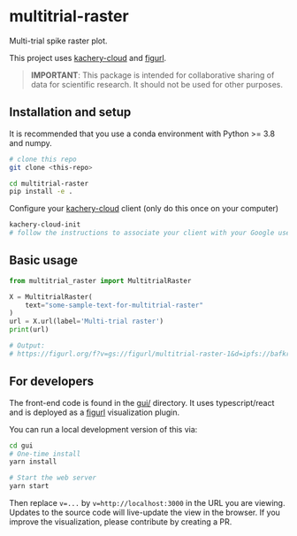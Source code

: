 # multitrial-raster

Multi-trial spike raster plot.

This project uses [kachery-cloud](https://github.com/scratchrealm/kachery-cloud) and [figurl](https://github.com/scratchrealm/figurl2).

> **IMPORTANT**: This package is intended for collaborative sharing of data for scientific research. It should not be used for other purposes.

## Installation and setup

It is recommended that you use a conda environment with Python >= 3.8 and numpy.

```bash
# clone this repo
git clone <this-repo>

cd multitrial-raster
pip install -e .
```

Configure your [kachery-cloud](https://github.com/scratchrealm/kachery-cloud) client (only do this once on your computer)

```bash
kachery-cloud-init
# follow the instructions to associate your client with your Google user name on kachery-cloud
```

## Basic usage

```python
from multitrial_raster import MultitrialRaster

X = MultitrialRaster(
    text="some-sample-text-for-multitrial-raster"
)
url = X.url(label='Multi-trial raster')
print(url)

# Output:
# https://figurl.org/f?v=gs://figurl/multitrial-raster-1&d=ipfs://bafkreihz6vrpjjjyfssn3usx23igpu33r7qptxoefm4tse7muipgeljbju&label=Multi-trial%20raster
```

## For developers

The front-end code is found in the [gui/](gui/) directory. It uses typescript/react and is deployed as a [figurl](https://github.com/scratchrealm/figurl2) visualization plugin.

You can run a local development version of this via:

```bash
cd gui
# One-time install
yarn install 

# Start the web server
yarn start
```

Then replace `v=...` by `v=http://localhost:3000` in the URL you are viewing. Updates to the source code will live-update the view in the browser. If you improve the visualization, please contribute by creating a PR.
